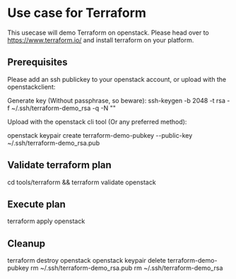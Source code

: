 # Use case for Terraform

This usecase will demo Terraform on openstack. Please head over to https://www.terraform.io/
and install terraform on your platform.

## Prerequisites 

Please add an ssh publickey to your openstack account, or upload with the openstackclient:

Generate key (Without passphrase, so beware):
 ssh-keygen -b 2048 -t rsa -f ~/.ssh/terraform-demo_rsa -q -N ""

Upload with the openstack cli tool (Or any preferred method):

 openstack keypair create terraform-demo-pubkey --public-key ~/.ssh/terraform-demo_rsa.pub

## Validate terraform plan

 cd tools/terraform && terraform validate openstack

## Execute plan

 terraform apply openstack

## Cleanup

  terraform destroy openstack
  openstack keypair delete terraform-demo-pubkey
  rm ~/.ssh/terraform-demo_rsa.pub
  rm ~/.ssh/terraform-demo_rsa

